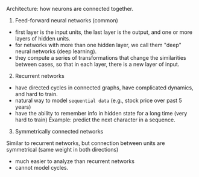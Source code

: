 Architecture: how neurons are connected together.

1. Feed-forward neural networks (common)

  * first layer is the input units, the last layer is the output, and one or more layers of hidden units.
  * for networks with more than one hidden layer, we call them "deep" neural networks (deep learning).
  * they compute a series of transformations that change the similarities between cases, so that in each layer, there is a new layer of input.

2. Recurrent networks
  * have directed cycles in connected graphs, have complicated dynamics, and hard to train.
  * natural way to model `sequential data` (e.g., stock price over past 5 years)
  * have the ability to remember info in hidden state for a long time (very hard to train)
Example: predict the next character in a sequence.

3. Symmetrically connected networks

Similar to recurrent networks, but connection between units are symmetrical (same weight in both directions)
  * much easier to analyze than recurrent networks
  * cannot model cycles.
